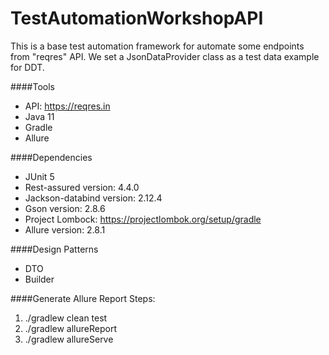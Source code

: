 # TestAutomationWorkshopAPI
This is a base test automation framework for automate some endpoints from "reqres" API.
We set a JsonDataProvider class as a test data example for DDT.

####Tools
* API: https://reqres.in
* Java 11
* Gradle
* Allure

####Dependencies
* JUnit 5
* Rest-assured version: 4.4.0
* Jackson-databind version: 2.12.4
* Gson version: 2.8.6
* Project Lombock: https://projectlombok.org/setup/gradle
* Allure version: 2.8.1

####Design Patterns
* DTO
* Builder

####Generate Allure Report
Steps:
1. ./gradlew clean test
2. ./gradlew allureReport
3. ./gradlew allureServe
